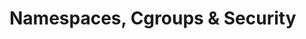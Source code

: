 # Namespaces, Cgroups & Security

<!--
Put system calls such as
unshare, setns, clone (with namespace flags), chroot, pivot_root, prctl,
capset, seccomp, landlock_create_ruleset, landlock_add_rule, 
landlock_restrict_self, and bpf
under this category.
-->